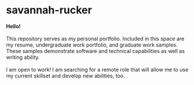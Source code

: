 # savannah-rucker
<strong>Hello!</strong>
<br></br>
This repository serves as my personal portfolio. Included in this space are my resume, undergraduate work portfolio, and graduate work samples. 
These samples demonstrate software and technical capabilities as well as writing ability.
<br></br>
I am open to work! I am searching for a remote role that will allow me to use my current skillset and develop new abilities, too.
